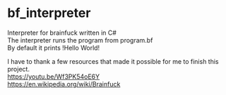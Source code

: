 # bf_interpreter
Interpreter for brainfuck written in C#  
The interpreter runs the program from program.bf  
By default it prints !Hello World!  
  
I have to thank a few resources that made it possible for me to finish this project.  
https://youtu.be/Wf3PK54oE6Y  
https://en.wikipedia.org/wiki/Brainfuck  
